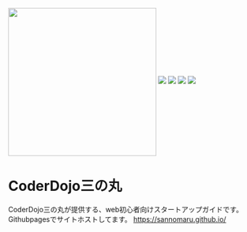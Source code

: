 <img align="center" src="https://raw.githubusercontent.com/startguide/startguide.github.io/master/logo.png" style="width:300px;heigh:300px; margin:0,auto;"></img>
<img src="https://img.shields.io/github/issues/sannomaru/sannomaru.github.io"> </img>
<img src="https://img.shields.io/github/forks/sannomaru/sannomaru.github.io"> </img>
<img src="https://img.shields.io/github/stars/sannomaru/sannomaru.github.io"> </img>
<img src="https://img.shields.io/github/license/sannomaru/sannomaru.github.io"> </img>
# CoderDojo三の丸
CoderDojo三の丸が提供する、web初心者向けスタートアップガイドです。
Githubpagesでサイトホストしてます。
https://sannomaru.github.io/

